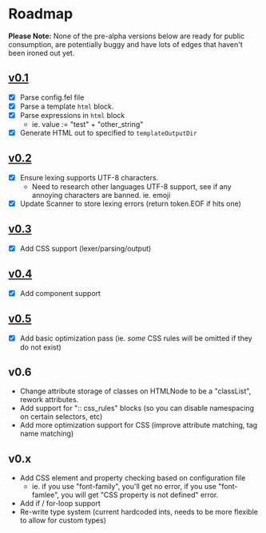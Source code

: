 # Roadmap

**Please Note:** None of the pre-alpha versions below are ready for public consumption, are potentially buggy and have lots of edges that haven't been ironed out yet.

## [v0.1](https://github.com/SilbinaryWolf/compiler-fel/tree/0.1)
- [x] Parse config.fel file
- [x] Parse a template `html` block.
- [x] Parse expressions in `html` block
    - ie. value := "test" + "other_string"
- [x] Generate HTML out to specified to `templateOutputDir`

## [v0.2](https://github.com/SilbinaryWolf/compiler-fel/tree/0.2)
- [x] Ensure lexing supports UTF-8 characters.
    - Need to research other languages UTF-8 support, see if any annoying characters are banned. ie. emoji
- [x] Update Scanner to store lexing errors (return token.EOF if hits one)

## [v0.3](https://github.com/SilbinaryWolf/compiler-fel/tree/0.3)
- [x] Add CSS support (lexer/parsing/output)

## [v0.4](https://github.com/SilbinaryWolf/compiler-fel/tree/0.4)
- [x] Add component support

## [v0.5](https://github.com/SilbinaryWolf/compiler-fel/tree/0.5)
- [x] Add basic optimization pass (ie. *some* CSS rules will be omitted if they do not exist)

## v0.6
- Change attribute storage of classes on HTMLNode to be a "classList", rework attributes.
- Add support for ":: css_rules" blocks (so you can disable namespacing on certain selectors, etc)
- Add more optimization support for CSS (improve attribute matching, tag name matching)

## v0.x
- Add CSS element and property checking based on configuration file
	- ie. if you use "font-family", you'll get no error, if you use "font-famlee", you will get "CSS property is not defined" error.
- Add if / for-loop support
- Re-write type system (current hardcoded ints, needs to be more flexible to allow for custom types)